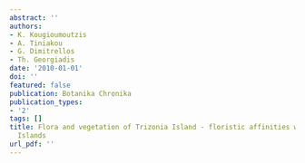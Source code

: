 ```yaml
---
abstract: ''
authors:
- K. Kougioumoutzis
- A. Tiniakou
- G. Dimitrellos
- Th. Georgiadis
date: '2010-01-01'
doi: ''
featured: false
publication: Botanika Chronika
publication_types:
- '2'
tags: []
title: Flora and vegetation of Trizonia Island - floristic affinities with small Ionian
  Islands
url_pdf: ''
---
```

